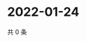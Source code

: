 # 2022-01-24

共 0 条

<!-- BEGIN WEIBO -->
<!-- 最后更新时间 Mon Jan 24 2022 09:50:51 GMT+0800 (China Standard Time) -->

<!-- END WEIBO -->
